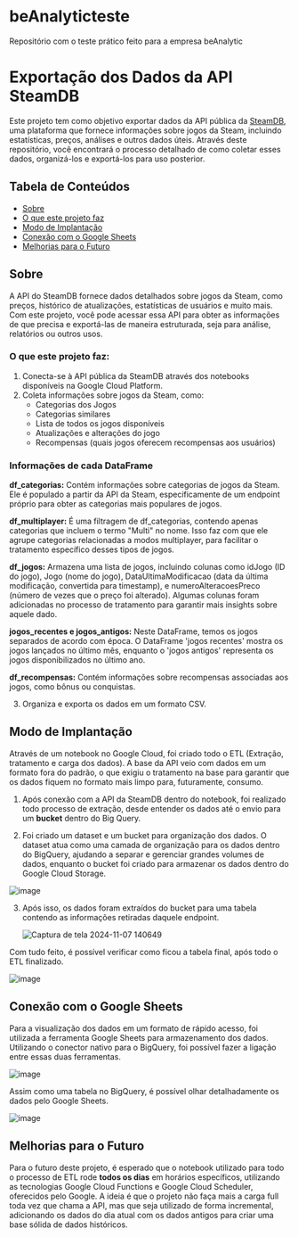 # beAnalyticteste
Repositório com o teste prático feito para a empresa beAnalytic

# Exportação dos Dados da API SteamDB

Este projeto tem como objetivo exportar dados da API pública da [SteamDB](https://steamdb.info/), uma plataforma que fornece informações sobre jogos da Steam, incluindo estatísticas, preços, análises e outros dados úteis. Através deste repositório, você encontrará o processo detalhado de como coletar esses dados, organizá-los e exportá-los para uso posterior.

## Tabela de Conteúdos

- [Sobre](#sobre)
- [O que este projeto faz](#oque-este-projeto-faz)
- [Modo de Implantação](#modo-de-implantação)
- [Conexão com o Google Sheets](#conexão-com-o-google-sheets)
- [Melhorias para o Futuro](#melhorias-para-o-futuro)

## Sobre

A API do SteamDB fornece dados detalhados sobre jogos da Steam, como preços, histórico de atualizações, estatísticas de usuários e muito mais. Com este projeto, você pode acessar essa API para obter as informações de que precisa e exportá-las de maneira estruturada, seja para análise, relatórios ou outros usos.

### O que este projeto faz:

1. Conecta-se à API pública da SteamDB através dos notebooks disponíveis na Google Cloud Platform.
2. Coleta informações sobre jogos da Steam, como:
   - Categorias dos Jogos
   - Categorias similares
   - Lista de todos os jogos disponíveis
   - Atualizações e alterações do jogo
   - Recompensas (quais jogos oferecem recompensas aos usuários)
  
### Informações de cada DataFrame
  
**df_categorias:** Contém informações sobre categorias de jogos da Steam. Ele é populado a partir da API da Steam, especificamente de um endpoint próprio para obter as categorias mais populares de jogos.

**df_multiplayer:** É uma filtragem de df_categorias, contendo apenas categorias que incluem o termo "Multi" no nome. Isso faz com que ele agrupe categorias relacionadas a modos multiplayer, para facilitar o tratamento específico desses tipos de jogos.

**df_jogos:** Armazena uma lista de jogos, incluindo colunas como idJogo (ID do jogo), Jogo (nome do jogo), DataUltimaModificacao (data da última modificação, convertida para timestamp), e numeroAlteracoesPreco (número de vezes que o preço foi alterado). Algumas colunas foram adicionadas no processo de tratamento para garantir mais insights sobre aquele dado.

**jogos_recentes e jogos_antigos:** Neste DataFrame, temos os jogos separados de acordo com época. O DataFrame 'jogos recentes' mostra os jogos lançados no último mês, enquanto o 'jogos antigos' representa os jogos disponibilizados no último ano. 

**df_recompensas:** Contém informações sobre recompensas associadas aos jogos, como bônus ou conquistas.
     
3. Organiza e exporta os dados em um formato CSV.

## Modo de Implantação

Através de um notebook no Google Cloud, foi criado todo o ETL (Extração, tratamento e carga dos dados). A base da API veio com dados em um formato fora do padrão,
o que exigiu o tratamento na base para garantir que os dados fiquem no formato mais limpo para, futuramente, consumo.

1. Após conexão com a API da SteamDB dentro do notebook, foi realizado todo processo de extração, desde entender os dados até o envio para um **bucket** dentro do Big Query.

   

3. Foi criado um dataset e um bucket para organização dos dados. O dataset atua como uma camada de organização para os dados dentro do BigQuery, ajudando a separar e gerenciar grandes volumes de dados, enquanto o bucket foi criado para armazenar os dados dentro do Google Cloud Storage.

![image](https://github.com/user-attachments/assets/a77398a0-89c3-4679-b7b4-4e030b0d91dc)

3. Após isso, os dados foram extraídos do bucket para uma tabela contendo as informações retiradas daquele endpoint.

   ![Captura de tela 2024-11-07 140649](https://github.com/user-attachments/assets/39fe7acd-77ba-4e17-9d3f-df8e118c0e50)

Com tudo feito, é possível verificar como ficou a tabela final, após todo o ETL finalizado.

![image](https://github.com/user-attachments/assets/bc6987c7-1f38-4649-bac4-28a2eac83f02)

   
## Conexão com o Google Sheets

Para a visualização dos dados em um formato de rápido acesso, foi utilizada a ferramenta Google Sheets para armazenamento dos dados. Utilizando o conector nativo para o BigQuery, foi possível fazer a ligação entre essas duas ferramentas.

![image](https://github.com/user-attachments/assets/d9715e33-ae3e-4457-a0d0-2ef3a9d671e4)

Assim como uma tabela no BigQuery, é possível olhar detalhadamente os dados pelo Google Sheets.

![image](https://github.com/user-attachments/assets/d8d626f7-eb57-4be4-bf33-ee8035239cc0)


## Melhorias para o Futuro

Para o futuro deste projeto, é esperado que o notebook utilizado para todo o processo de ETL rode **todos os dias** em horários específicos, utilizando as tecnologias Google Cloud Functions e Google Cloud Scheduler, oferecidos pelo Google. A ideia é que o projeto não faça mais a carga full toda vez que chama a API,
mas que seja utilizado de forma incremental, adicionando os dados do dia atual com os dados antigos para criar uma base sólida de dados históricos.

